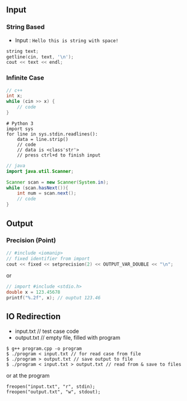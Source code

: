 ## Input

### String Based
* Input : ``` Hello this is string with space! ```
``` c++
string text;
getline(cin, text, '\n');
cout << text << endl;
```

### Infinite Case
``` c++
// c++
int x;
while (cin >> x) {
    // code
}
```
``` python3
# Python 3
import sys
for line in sys.stdin.readlines():
    data = line.strip()
    // code
    // data is <class'str'>
    // press ctrl+d to finish input
```
``` java
// java
import java.util.Scanner;

Scanner scan = new Scanner(System.in);
while (scan.hasNext()){
    int num = scan.next();
    // code
}

```


## Output
### Precision (Point)
``` c++
// #include <iomanip>
// fixed identifier from import
cout << fixed << setprecision(2) << OUTPUT_VAR_DOUBLE << "\n";
```
or 
``` c++
// import #include <stdio.h>
double x = 123.45678
printf("%.2f", x); // ouptut 123.46
```

## IO Redirection
* input.txt // test case code
* output.txt // empty file, filled with program
```
$ g++ program.cpp -o program
$ ./program < input.txt // for read case from file
$ ./program > output.txt // save output to file
$ ./program < input.txt > output.txt // read from & save to files
```

or at the program
```
freopen("input.txt", "r", stdin);
freopen("output.txt", "w", stdout);
```
